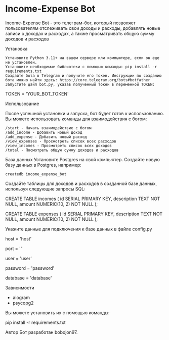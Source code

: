 # Income-Expense Bot

Income-Expense Bot - это телеграм-бот, который позволяет пользователям отслеживать свои доходы и расходы, добавлять новые записи о доходах и расходах, а также просматривать общую сумму доходов и расходов

Установка

    Установите Python 3.11+ на вашем сервере или компьютере, если он еще не установлен.
    Установите необходимые библиотеки с помощью команды: pip install -r requirements.txt
    Создайте бота в Telegram и получите его токен. Инструкции по созданию бота можно найти здесь: https://core.telegram.org/bots#botfather
    Запустите файл bot.py, указав полученный токен в переменной TOKEN:

TOKEN = 'YOUR_BOT_TOKEN'

Использование

После успешной установки и запуска, бот будет готов к использованию. Вы можете использовать команды для взаимодействия с ботом:

    /start - Начать взаимодействие с ботом
    /add_income - Добавить новый доход
    /add_expense - Добавить новый расход
    /view_expenses - Просмотреть список всех расходов
    /view_incomes - Просмотреть список всех доходов
    /total - Посмотреть общую сумму доходов и расходов
    
База данных
    Установите Postgres на свой компьютер.
    Создайте новую базу данных в Postgres, например:
    
    createdb income_expense_bot
    
Создайте таблицы для доходов и расходов в созданной базе данных, используя следующие запросы SQL:

CREATE TABLE incomes (
  id SERIAL PRIMARY KEY,
  description TEXT NOT NULL,
  amount NUMERIC(10, 2) NOT NULL
);

CREATE TABLE expenses (
  id SERIAL PRIMARY KEY,
  description TEXT NOT NULL,
  amount NUMERIC(10, 2) NOT NULL
);

Укажите данные для подключения к базе данных в файле config.py

host = 'host'

port = ''

user = 'user'

password = 'password'

database = 'database'

Зависимости
- aiogram
- psycopg2

Вы можете установить их с помощью команды:

pip install -r requirements.txt

Автор
Бот разработан bobojon97.
